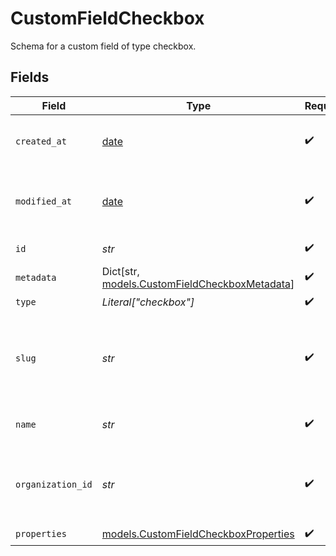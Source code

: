 # CustomFieldCheckbox

Schema for a custom field of type checkbox.


## Fields

| Field                                                                                     | Type                                                                                      | Required                                                                                  | Description                                                                               | Example                                                                                   |
| ----------------------------------------------------------------------------------------- | ----------------------------------------------------------------------------------------- | ----------------------------------------------------------------------------------------- | ----------------------------------------------------------------------------------------- | ----------------------------------------------------------------------------------------- |
| `created_at`                                                                              | [date](https://docs.python.org/3/library/datetime.html#date-objects)                      | :heavy_check_mark:                                                                        | Creation timestamp of the object.                                                         |                                                                                           |
| `modified_at`                                                                             | [date](https://docs.python.org/3/library/datetime.html#date-objects)                      | :heavy_check_mark:                                                                        | Last modification timestamp of the object.                                                |                                                                                           |
| `id`                                                                                      | *str*                                                                                     | :heavy_check_mark:                                                                        | The ID of the object.                                                                     |                                                                                           |
| `metadata`                                                                                | Dict[str, [models.CustomFieldCheckboxMetadata](../models/customfieldcheckboxmetadata.md)] | :heavy_check_mark:                                                                        | N/A                                                                                       |                                                                                           |
| `type`                                                                                    | *Literal["checkbox"]*                                                                     | :heavy_check_mark:                                                                        | N/A                                                                                       |                                                                                           |
| `slug`                                                                                    | *str*                                                                                     | :heavy_check_mark:                                                                        | Identifier of the custom field. It'll be used as key when storing the value.              |                                                                                           |
| `name`                                                                                    | *str*                                                                                     | :heavy_check_mark:                                                                        | Name of the custom field.                                                                 |                                                                                           |
| `organization_id`                                                                         | *str*                                                                                     | :heavy_check_mark:                                                                        | The ID of the organization owning the custom field.                                       | 1dbfc517-0bbf-4301-9ba8-555ca42b9737                                                      |
| `properties`                                                                              | [models.CustomFieldCheckboxProperties](../models/customfieldcheckboxproperties.md)        | :heavy_check_mark:                                                                        | N/A                                                                                       |                                                                                           |